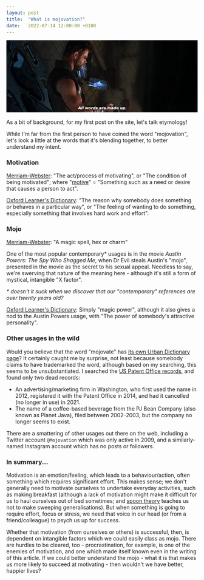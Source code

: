 ```yaml
---
layout: post
title:  "What is mojovation?"
date:   2022-07-14 12:00:00 +0100
---
```


![Thor: "All words are made up."](/assets/img/thor-made-up-word.gif)

As a bit of background, for my first post on the site, let's talk etymology!

While I'm far from the first person to have coined the word "mojovation", let's look a little at the words that it's blending together, to better understand my intent.

### Motivation

[Merriam-Webster](https://www.merriam-webster.com/dictionary/motivation): "The act/process of motivating", or "The condition of being motivated"; where "[motive](https://www.merriam-webster.com/dictionary/motive)" = "Something such as a need or desire that causes a person to act".

[Oxford Learner's Dictionary](https://www.oxfordlearnersdictionaries.com/definition/english/motivation): "The reason why somebody does something or behaves in a particular way", or "The feeling of wanting to do something, especially something that involves hard work and effort".

### Mojo

[Merriam-Webster](https://www.merriam-webster.com/dictionary/mojo): "A magic spell, hex or charm"

One of the most popular contemporary* usages is in the movie _Austin Powers: The Spy Who Shagged Me_, when Dr Evil steals Austin's "mojo", presented in the movie as the secret to his sexual appeal. Needless to say, we're swerving that nature of the meaning here - although it's still a form of mystical, intangible "X factor".

_* doesn't it suck when we discover that our "contemporary" references are over twenty years old?_

[Oxford Learner's Dictionary](https://www.oxfordlearnersdictionaries.com/definition/english/mojo): Simply "magic power", although it also gives a nod to the Austin Powers usage, with "The power of somebody's attractive personality".

### Other usages in the wild

Would you believe that the word "mojovate" has [its own Urban Dictionary page](https://www.urbandictionary.com/define.php?term=MOJOVATE)? It certainly caught me by surprise, not least because somebody claims to have trademarked the word, although based on my searching, this seems to be unsubstantiated. I searched the [US Patent Office records](https://tmsearch.uspto.gov/bin/gate.exe?f=login&p_lang=english&p_d=trmk), and found only two dead records:

* An advertising/marketing firm in Washington, who first used the name in 2012, registered it with the Patent Office in 2014, and had it cancelled (no longer in use) in 2021.
* The name of a coffee-based beverage from the PJ Bean Company (also known as Planet Java), filed between 2002-2003, but the company no longer seems to exist.

There are a smattering of other usages out there on the web, including a Twitter account `@Mojovation` which was only active in 2009, and a similarly-named Instagram account which has no posts or followers.

### In summary...

Motivation is an emotion/feeling, which leads to a behaviour/action, often something which requires significant effort. This makes sense; we don't generally need to motivate ourselves to undertake everyday activities, such as making breakfast (although a lack of motivation might make it difficult for us to haul ourselves out of bed sometimes; and [spoon theory](https://en.wikipedia.org/wiki/Spoon_theory) teaches us not to make sweeping generalisations). But when something is going to require effort, focus or stress, we need that voice in our head (or from a friend/colleague) to psych us up for success.

Whether that motivation (from ourselves or others) is successful, then, is dependent on intangible factors which we could easily class as mojo. There are hurdles to be cleared, too - procrastination, for example, is one of the enemies of motivation, and one which made itself known even in the writing of this article. If we could better understand the mojo - what it is that makes us more likely to succeed at motivating - then wouldn't we have better, happier lives?